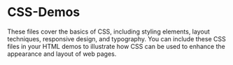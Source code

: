 # CSS-Demos

These files cover the basics of CSS, including styling elements, layout techniques, responsive design, and typography. You can include these CSS files in your HTML demos to illustrate how CSS can be used to enhance the appearance and layout of web pages.
